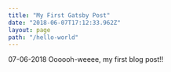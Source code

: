 ```yaml
---
title: "My First Gatsby Post"
date: "2018-06-07T17:12:33.962Z"
layout: page
path: "/hello-world"
---
```


07-06-2018
Oooooh-weeee, my first blog post!!
